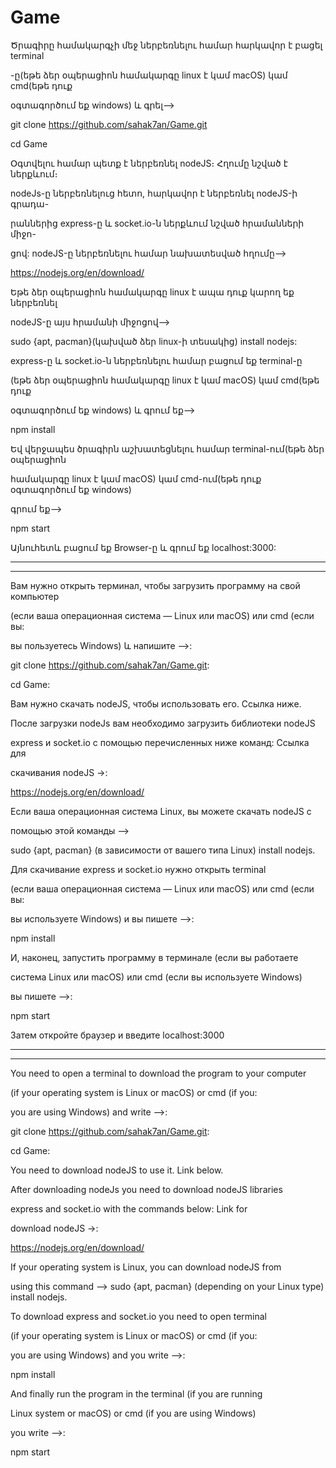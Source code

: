 # Game

Ծրագիրը համակարգչի մեջ ներբեռնելու համար հարկավոր է բացել terminal

-ը(եթե ձեր օպերացիոն համակարգը linux է կամ macOS) կամ cmd(եթե դուք

օգտագործում եք windows) և գրել-->

git clone https://github.com/sahak7an/Game.git

cd Game

Օգտվելու համար պետք է ներբեռնել nodeJS։ Հղումը նշված է ներքևում։

nodeJs-ը ներբեռնելուց հետո, հարկավոր է ներբեռնել nodeJS-ի գրադա-

րաններից express-ը և socket.io-ն ներքևում նշված հրամանների միջո-

ցով: nodeJS-ը ներբեռնելու համար նախատեսված հղումը-->

https://nodejs.org/en/download/

Եթե ձեր օպերացիոն համակարգը linux է ապա դուք կարող եք ներբեռնել

nodeJS-ը այս հրամանի միջոցով-->

sudo {apt, pacman}(կախված ձեր linux-ի տեսակից) install nodejs:

express-ը և socket.io-ն ներբեռնելու համար բացում եք terminal-ը

(եթե ձեր օպերացիոն համակարգը linux է կամ macOS) կամ cmd(եթե դուք

օգտագործում եք windows) և գրում եք-->

npm install

Եվ վերջապես ծրագիրն աշխատեցնելու համար terminal-ում(եթե ձեր օպերացիոն

համակարգը linux է կամ macOS) կամ cmd-ում(եթե դուք օգտագործում եք windows)

գրում եք-->

npm start

Այնուհետև բացում եք Browser-ը և գրում եք localhost:3000:

--------------------------------------------------------------------

--------------------------------------------------------------------

Вам нужно открыть терминал, чтобы загрузить программу на свой компьютер

(если ваша операционная система — Linux или macOS) или cmd (если вы:

вы пользуетесь Windows) և напишите -->:

git clone https://github.com/sahak7an/Game.git:

cd Game:

Вам нужно скачать nodeJS, чтобы использовать его. Ссылка ниже.

После загрузки nodeJs вам необходимо загрузить библиотеки nodeJS

express и socket.io с помощью перечисленных ниже команд: Ссылка для

скачивания nodeJS ->:

https://nodejs.org/en/download/

Если ваша операционная система Linux, вы можете скачать nodeJS с 

помощью этой команды -->

sudo {apt, pacman} (в зависимости от вашего типа Linux) install nodejs.

Для скачивание express и socket.io нужно открыть terminal

(если ваша операционная система — Linux или macOS) или cmd (если вы:

вы используете Windows) и вы пишете -->:

npm install

И, наконец, запустить программу в терминале (если вы работаете

система Linux или macOS) или cmd (если вы используете Windows)

вы пишете -->:

npm start

Затем откройте браузер и введите localhost:3000

--------------------------------------------------------------------

--------------------------------------------------------------------

You need to open a terminal to download the program to your computer

(if your operating system is Linux or macOS) or cmd (if you:

you are using Windows) and write -->:

git clone https://github.com/sahak7an/Game.git:

cd Game:

You need to download nodeJS to use it. Link below.

After downloading nodeJs you need to download nodeJS libraries

express and socket.io with the commands below: Link for

download nodeJS ->:

https://nodejs.org/en/download/

If your operating system is Linux, you can download nodeJS from

using this command -->
sudo {apt, pacman} (depending on your Linux type) install nodejs.

To download express and socket.io you need to open terminal

(if your operating system is Linux or macOS) or cmd (if you:

you are using Windows) and you write -->:

npm install

And finally run the program in the terminal (if you are running

Linux system or macOS) or cmd (if you are using Windows)

you write -->:

npm start
